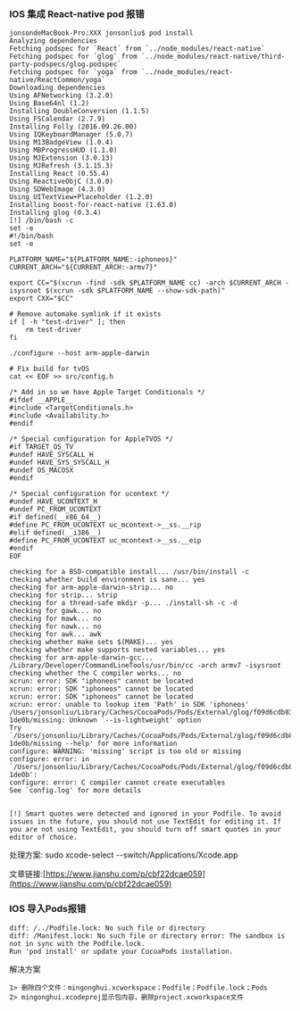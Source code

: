 ### IOS 集成 React-native pod 报错

    jonsondeMacBook-Pro:XXX jonsonliu$ pod install
    Analyzing dependencies
    Fetching podspec for `React` from `../node_modules/react-native`
    Fetching podspec for `glog` from `../node_modules/react-native/third-party-podspecs/glog.podspec`
    Fetching podspec for `yoga` from `../node_modules/react-native/ReactCommon/yoga`
    Downloading dependencies
    Using AFNetworking (3.2.0)
    Using Base64nl (1.2)
    Installing DoubleConversion (1.1.5)
    Using FSCalendar (2.7.9)
    Installing Folly (2016.09.26.00)
    Using IQKeyboardManager (5.0.7)
    Using M13BadgeView (1.0.4)
    Using MBProgressHUD (1.1.0)
    Using MJExtension (3.0.13)
    Using MJRefresh (3.1.15.3)
    Installing React (0.55.4)
    Using ReactiveObjC (3.0.0)
    Using SDWebImage (4.3.0)
    Using UITextView+Placeholder (1.2.0)
    Installing boost-for-react-native (1.63.0)
    Installing glog (0.3.4)
    [!] /bin/bash -c 
    set -e
    #!/bin/bash
    set -e

    PLATFORM_NAME="${PLATFORM_NAME:-iphoneos}"
    CURRENT_ARCH="${CURRENT_ARCH:-armv7}"

    export CC="$(xcrun -find -sdk $PLATFORM_NAME cc) -arch $CURRENT_ARCH -isysroot $(xcrun -sdk $PLATFORM_NAME --show-sdk-path)"
    export CXX="$CC"

    # Remove automake symlink if it exists
    if [ -h "test-driver" ]; then
        rm test-driver
    fi

    ./configure --host arm-apple-darwin

    # Fix build for tvOS
    cat << EOF >> src/config.h

    /* Add in so we have Apple Target Conditionals */
    #ifdef __APPLE__
    #include <TargetConditionals.h>
    #include <Availability.h>
    #endif

    /* Special configuration for AppleTVOS */
    #if TARGET_OS_TV
    #undef HAVE_SYSCALL_H
    #undef HAVE_SYS_SYSCALL_H
    #undef OS_MACOSX
    #endif

    /* Special configuration for ucontext */
    #undef HAVE_UCONTEXT_H
    #undef PC_FROM_UCONTEXT
    #if defined(__x86_64__)
    #define PC_FROM_UCONTEXT uc_mcontext->__ss.__rip
    #elif defined(__i386__)
    #define PC_FROM_UCONTEXT uc_mcontext->__ss.__eip
    #endif
    EOF

    checking for a BSD-compatible install... /usr/bin/install -c
    checking whether build environment is sane... yes
    checking for arm-apple-darwin-strip... no
    checking for strip... strip
    checking for a thread-safe mkdir -p... ./install-sh -c -d
    checking for gawk... no
    checking for mawk... no
    checking for nawk... no
    checking for awk... awk
    checking whether make sets $(MAKE)... yes
    checking whether make supports nested variables... yes
    checking for arm-apple-darwin-gcc... /Library/Developer/CommandLineTools/usr/bin/cc -arch armv7 -isysroot 
    checking whether the C compiler works... no
    xcrun: error: SDK "iphoneos" cannot be located
    xcrun: error: SDK "iphoneos" cannot be located
    xcrun: error: SDK "iphoneos" cannot be located
    xcrun: error: unable to lookup item 'Path' in SDK 'iphoneos'
    /Users/jonsonliu/Library/Caches/CocoaPods/Pods/External/glog/f09d6cdb8398b4922e87d51f5245de7e-1de0b/missing: Unknown `--is-lightweight' option
    Try `/Users/jonsonliu/Library/Caches/CocoaPods/Pods/External/glog/f09d6cdb8398b4922e87d51f5245de7e-1de0b/missing --help' for more information
    configure: WARNING: 'missing' script is too old or missing
    configure: error: in `/Users/jonsonliu/Library/Caches/CocoaPods/Pods/External/glog/f09d6cdb8398b4922e87d51f5245de7e-1de0b':
    configure: error: C compiler cannot create executables
    See `config.log' for more details


    [!] Smart quotes were detected and ignored in your Podfile. To avoid issues in the future, you should not use TextEdit for editing it. If you are not using TextEdit, you should turn off smart quotes in your editor of choice.

处理方案:    sudo xcode-select --switch/Applications/Xcode.app

文章链接:[https://www.jianshu.com/p/cbf22dcae059](https://www.jianshu.com/p/cbf22dcae059)

### IOS 导入Pods报错

```
diff: /../Podfile.lock: No such file or directory   
diff: /Manifest.lock: No such file or directory error: The sandbox is not in sync with the Podfile.lock. 
Run 'pod install' or update your CocoaPods installation.
```

解决方案

```
1> 删除四个文件：mingonghui.xcworkspace；Podfile；Podfile.lock；Pods
2> mingonghui.xcodeproj显示包内容，删除project.xcworkspace文件
```



